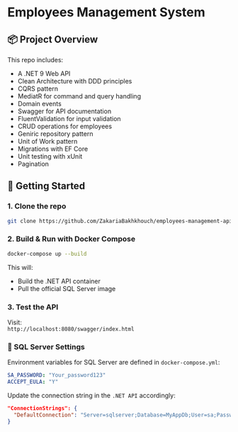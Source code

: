 ﻿# Employees Management System

## 📦 Project Overview

This repo includes:
* A .NET 9 Web API
* Clean Architecture with DDD principles
* CQRS pattern
* MediatR for command and query handling
* Domain events
* Swagger for API documentation
* FluentValidation for input validation
* CRUD operations for employees
* Geniric repository pattern
* Unit of Work pattern
* Migrations with EF Core
* Unit testing with xUnit
* Pagination

## 🚀 Getting Started

### 1. Clone the repo

```bash
git clone https://github.com/ZakariaBakhkhouch/employees-management-api.git
```

### 2. Build & Run with Docker Compose

```bash
docker-compose up --build
```

This will:
- Build the .NET API container
- Pull the official SQL Server image

### 3. Test the API

Visit:  
`http://localhost:8080/swagger/index.html`

### 🔑 SQL Server Settings

Environment variables for SQL Server are defined in `docker-compose.yml`:

```yaml
SA_PASSWORD: "Your_password123"
ACCEPT_EULA: "Y"
```

Update the connection string in the `.NET API` accordingly:

```json
"ConnectionStrings": {
  "DefaultConnection": "Server=sqlserver;Database=MyAppDb;User=sa;Password=Your_password123;"
}
```